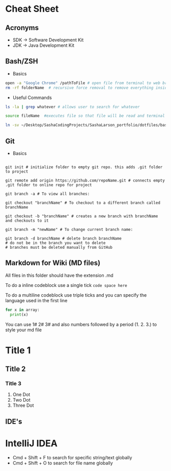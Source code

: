 # Cheat Sheet

## Acronyms

- SDK -> Software Development Kit
- JDK -> Java Development Kit

## Bash/ZSH

- Basics

```sh
open -a "Google Chrome" /pathToFile # open file from terminal to web browser:
rm -rf folderName  # recursive force removal to remove everything inside that folder
```

- Useful Commands

```sh
ls -la | grep whatever # allows user to search for whatever
```

```sh
source fileName  #executes file so that file will be read and terminal will be aware of it
```

```sh
ln -sv ~/Desktop/SashaCodingProjects/SashaLarson_portfolio/dotfiles/bash_profile ~/.bash_profile # create a symlink
```

## Git

- Basics

```shell script

git init # initialize folder to empty git repo. this adds .git folder to project

git remote add origin https://github.com/repoName.git # connects empty .git folder to online repo for project

git branch -a # To view all branches:

git checkout "branchName" # To checkout to a different branch called branchName

git checkout -b "branchName" # creates a new branch with branchName and checkouts to it

git branch -m "newName" # To change current branch name:

git branch -d branchName # delete branch branchName
# do not be in the branch you want to delete
# branches must be deleted manually from GitHub
```

## Markdown for Wiki (MD files)

All files in this folder should have the extension .md

To do a inline codeblock use a single tick
`code space here`

To do a multiline codeblock use triple ticks and you can specify the language used in the first line

```python
for x in array:
  print(x)
```

You can use 1# 2# 3# and also numbers followed by a period (1. 2. 3.) to style your md file

# Title 1

## Title 2

### Title 3

1. One Dot
2. Two Dot
3. Three Dot

## IDE's

# IntelliJ IDEA

- Cmd + Shift + F to search for specific string/text globally
- Cmd + Shift + O to search for file name globally
